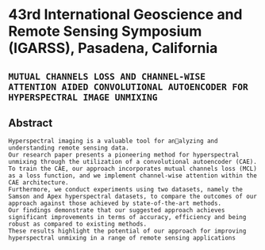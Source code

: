 # 43rd International Geoscience and Remote Sensing Symposium (IGARSS), Pasadena, California

## **`MUTUAL CHANNELS LOSS AND CHANNEL-WISE ATTENTION AIDED CONVOLUTIONAL AUTOENCODER FOR HYPERSPECTRAL IMAGE UNMIXING`**

## Abstract 
```
Hyperspectral imaging is a valuable tool for analyzing and understanding remote sensing data.
Our research paper presents a pioneering method for hyperspectral unmixing through the utilization of a convolutional autoencoder (CAE).
To train the CAE, our approach incorporates mutual channels loss (MCL) as a loss function, and we implement channel-wise attention within the CAE architecture.
Furthermore, we conduct experiments using two datasets, namely the Samson and Apex hyperspectral datasets, to compare the outcomes of our approach against those achieved by state-of-the-art methods.
Our findings demonstrate that our suggested approach achieves significant improvements in terms of accuracy, efficiency and being robust as compared to existing methods.
These results highlight the potential of our approach for improving hyperspectral unmixing in a range of remote sensing applications
```
